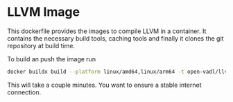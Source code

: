 # LLVM Image

This dockerfile provides the images to compile LLVM in a container. It contains the necessary build tools, caching 
tools and finally it clones the git repository at build time.

To build an push the image run

```bash
docker buildx build --platform linux/amd64,linux/arm64 -t open-vadl/llvm17_base -f Dockerfile --push .
```

This will take a couple minutes. You want to ensure a stable
internet connection.
